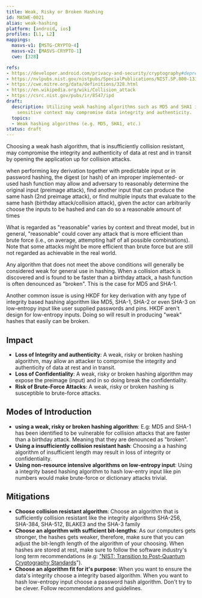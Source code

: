 ```yaml
---
title: Weak, Risky or Broken Hashing
id: MASWE-0021
alias: weak-hashing
platform: [android, ios]
profiles: [L1, L2]
mappings:
  masvs-v1: [MSTG-CRYPTO-4]
  masvs-v2: [MASVS-CRYPTO-1]
  cwe: [328]

refs:
- https://developer.android.com/privacy-and-security/cryptography#deprecated-functionality
- https://nvlpubs.nist.gov/nistpubs/SpecialPublications/NIST.SP.800-131Ar2.pdf
- https://cwe.mitre.org/data/definitions/328.html
- https://en.wikipedia.org/wiki/Collision_attack
- https://csrc.nist.gov/pubs/ir/8547/ipd
draft:
  description: Utilizing weak hashing algorithms such as MD5 and SHA1 in a security
    sensitive context may compromise data integrity and authenticity.
  topics:
  - Weak hashing algorithms (e.g. MD5, SHA1, etc.)
status: draft
---
```


Choosing a weak hash algorithm, that is insufficiently collision resistant, may compromise the integrity and authenticity of data at rest and in transit by opening the application up for collision attacks.

when performing key derivation together with predictable input or in password hashing, the digest (or hash) of an improper implemented- or used hash function may allow and adversary to reasonably determine the original input (preimage attack), find another input that can produce the same hash (2nd preimage attack), or find multiple inputs that evaluate to the same hash (birthday attack/collision attack), given the actor can arbitrarily choose the inputs to be hashed and can do so a reasonable amount of times

What is regarded as "reasonable" varies by context and threat model, but in general, "reasonable" could cover any attack that is more efficient than brute force (i.e., on average, attempting half of all possible combinations). Note that some attacks might be more efficient than brute force but are still not regarded as achievable in the real world.

Any algorithm that does not meet the above conditions will generally be considered weak for general use in hashing. When a collision attack is discovered and is found to be faster than a birthday attack, a hash function is often denounced as "broken". This is the case for MD5 and SHA-1.

Another common issue is using HKDF for key derivation with any type of integrity based hashing algorithm like MD5, SHA-1, SHA-2 or even SHA-3 on low-entropy input like user supplied passwords and pins. HKDF aren't design for low-entropy inputs. Doing so will result in producing "weak" hashes that easily can be broken.

## Impact

- **Loss of Integrity and authenticity**: A weak, risky or broken hashing algorithm, may allow an attacker to compromise the integrity and authenticity of data at rest and in transit.
- **Loss of Confidentiality**: A  weak, risky or broken hashing algorithm may expose the preimage (input) and in so doing break the confidentiality.
- **Risk of Brute-Force Attacks**: A  weak, risky or broken hashing is susceptible to brute-force attacks.

## Modes of Introduction

- **using a weak, risky or broken hashing algorithm**: E.g: MD5 and SHA-1 has been identified to be vulnerable for collision attacks that are faster than a birthday attack. Meaning that they are denounced as "broken".
- **Using a insufficiently collision resistant hash**: Choosing a a hashing algorithm of insufficient length may result in loss of integrity or confidentiality.
- **Using non-resource intensive algorithms on low-entropy input**: Using a integrity based hashing algorithm to hash low-entry input like pin numbers would make brute-force or dictionary attacks trivial.

## Mitigations

- **Choose collision resistant algorithm**: Choose an algorithm that is sufficiently collision resistant like the integrity algorithms SHA-256, SHA-384, SHA-512, BLAKE3 and the SHA-3 family
- **Choose an algorithm with sufficient bit-lengths**: As our computers gets stronger, the hashes gets weaker, therefore, make sure that you can adjust the bit-length length of the algorithm of your choosing. When hashes are stored at rest, make sure to follow the software industry's long term recommendations (e.g: ["NIST: Transition to Post-Quantum Cryptography Standards](https://csrc.nist.gov/pubs/ir/8547/ipd)").
- **Choose an algorithm fit for it's purpose**: When you want to ensure the data's integrity choose a integrity based algorithm. When you want to hash low-entropy input choose a password hash algorithm. Don't try to be clever. Follow recommendations and guidelines.
